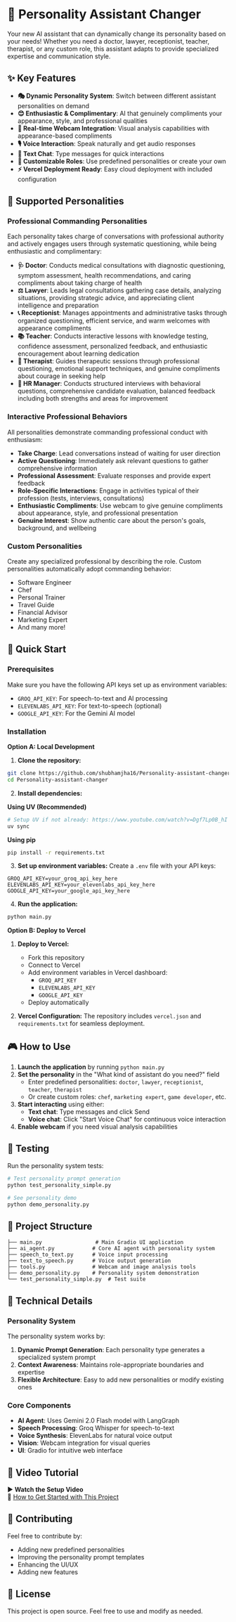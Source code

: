# 🤖 Personality Assistant Changer

Your new AI assistant that can dynamically change its personality based on your needs! Whether you need a doctor, lawyer, receptionist, teacher, therapist, or any custom role, this assistant adapts to provide specialized expertise and communication style.

## ✨ Key Features

- **🎭 Dynamic Personality System**: Switch between different assistant personalities on demand
- **😊 Enthusiastic & Complimentary**: AI that genuinely compliments your appearance, style, and professional qualities
- **🎥 Real-time Webcam Integration**: Visual analysis capabilities with appearance-based compliments
- **🎙️ Voice Interaction**: Speak naturally and get audio responses
- **💬 Text Chat**: Type messages for quick interactions
- **🔧 Customizable Roles**: Use predefined personalities or create your own
- **⚡ Vercel Deployment Ready**: Easy cloud deployment with included configuration

## 🎯 Supported Personalities

### Professional Commanding Personalities
Each personality takes charge of conversations with professional authority and actively engages users through systematic questioning, while being enthusiastic and complimentary:

- **🩺 Doctor**: Conducts medical consultations with diagnostic questioning, symptom assessment, health recommendations, and caring compliments about taking charge of health
- **⚖️ Lawyer**: Leads legal consultations gathering case details, analyzing situations, providing strategic advice, and appreciating client intelligence and preparation  
- **📞 Receptionist**: Manages appointments and administrative tasks through organized questioning, efficient service, and warm welcomes with appearance compliments
- **📚 Teacher**: Conducts interactive lessons with knowledge testing, confidence assessment, personalized feedback, and enthusiastic encouragement about learning dedication
- **🧠 Therapist**: Guides therapeutic sessions through professional questioning, emotional support techniques, and genuine compliments about courage in seeking help
- **💼 HR Manager**: Conducts structured interviews with behavioral questions, comprehensive candidate evaluation, balanced feedback including both strengths and areas for improvement

### Interactive Professional Behaviors
All personalities demonstrate commanding professional conduct with enthusiasm:
- **Take Charge**: Lead conversations instead of waiting for user direction
- **Active Questioning**: Immediately ask relevant questions to gather comprehensive information
- **Professional Assessment**: Evaluate responses and provide expert feedback
- **Role-Specific Interactions**: Engage in activities typical of their profession (tests, interviews, consultations)
- **Enthusiastic Compliments**: Use webcam to give genuine compliments about appearance, style, and professional presentation
- **Genuine Interest**: Show authentic care about the person's goals, background, and wellbeing

### Custom Personalities
Create any specialized professional by describing the role. Custom personalities automatically adopt commanding behavior:
- Software Engineer
- Chef
- Personal Trainer
- Travel Guide
- Financial Advisor
- Marketing Expert
- And many more!

## 🚀 Quick Start

### Prerequisites
Make sure you have the following API keys set up as environment variables:
- `GROQ_API_KEY`: For speech-to-text and AI processing
- `ELEVENLABS_API_KEY`: For text-to-speech (optional)
- `GOOGLE_API_KEY`: For the Gemini AI model

### Installation

**Option A: Local Development**

1. **Clone the repository:**
```bash
git clone https://github.com/shubhamjha16/Personality-assistant-changer.git
cd Personality-assistant-changer
```

2. **Install dependencies:**

**Using UV (Recommended)**
```bash
# Setup UV if not already: https://www.youtube.com/watch?v=Dgf7Lp0B_hI
uv sync
```

**Using pip**
```bash
pip install -r requirements.txt
```

3. **Set up environment variables:**
Create a `.env` file with your API keys:
```env
GROQ_API_KEY=your_groq_api_key_here
ELEVENLABS_API_KEY=your_elevenlabs_api_key_here
GOOGLE_API_KEY=your_google_api_key_here
```

4. **Run the application:**
```bash
python main.py
```

**Option B: Deploy to Vercel**

1. **Deploy to Vercel:**
   - Fork this repository
   - Connect to Vercel
   - Add environment variables in Vercel dashboard:
     - `GROQ_API_KEY`
     - `ELEVENLABS_API_KEY` 
     - `GOOGLE_API_KEY`
   - Deploy automatically

2. **Vercel Configuration:**
   The repository includes `vercel.json` and `requirements.txt` for seamless deployment.

## 🎮 How to Use

1. **Launch the application** by running `python main.py`
2. **Set the personality** in the "What kind of assistant do you need?" field
   - Enter predefined personalities: `doctor`, `lawyer`, `receptionist`, `teacher`, `therapist`
   - Or create custom roles: `chef`, `marketing expert`, `game developer`, etc.
3. **Start interacting** using either:
   - **Text chat**: Type messages and click Send
   - **Voice chat**: Click "Start Voice Chat" for continuous voice interaction
4. **Enable webcam** if you need visual analysis capabilities

## 🧪 Testing

Run the personality system tests:
```bash
# Test personality prompt generation
python test_personality_simple.py

# See personality demo
python demo_personality.py
```

## 📁 Project Structure

```
├── main.py                 # Main Gradio UI application
├── ai_agent.py            # Core AI agent with personality system
├── speech_to_text.py      # Voice input processing
├── text_to_speech.py      # Voice output generation
├── tools.py               # Webcam and image analysis tools
├── demo_personality.py    # Personality system demonstration
└── test_personality_simple.py  # Test suite
```

## 🔧 Technical Details

### Personality System
The personality system works by:
1. **Dynamic Prompt Generation**: Each personality type generates a specialized system prompt
2. **Context Awareness**: Maintains role-appropriate boundaries and expertise
3. **Flexible Architecture**: Easy to add new personalities or modify existing ones

### Core Components
- **AI Agent**: Uses Gemini 2.0 Flash model with LangGraph
- **Speech Processing**: Groq Whisper for speech-to-text
- **Voice Synthesis**: ElevenLabs for natural voice output
- **Vision**: Webcam integration for visual queries
- **UI**: Gradio for intuitive web interface

## 🎥 Video Tutorial

▶️ **Watch the Setup Video**  
🎥 [How to Get Started with This Project](https://www.youtube.com/watch?v=0ascQRbv7Kk)

## 🤝 Contributing

Feel free to contribute by:
- Adding new predefined personalities
- Improving the personality prompt templates
- Enhancing the UI/UX
- Adding new features

## 📄 License

This project is open source. Feel free to use and modify as needed.